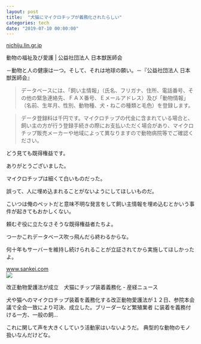 ```yaml
---
layout: post
title:  "犬猫にマイクロチップが義務化されたらしい"
categories: tech
date: "2019-07-10 00:00:00"
---
```


<div class="card">
  <a href="http://nichiju.lin.gr.jp/aigo/microchip04.html"></a>
  <div class="card__header">
    <a href="http://nichiju.lin.gr.jp/aigo/microchip04.html">nichiju.lin.gr.jp</a>
  </div>
  <div class="card__image">
    <img src="">
  </div>
  <div class="card__title">
    <p>動物の福祉及び愛護 | 公益社団法人 日本獣医師会</p>
  </div>
  <div class="card__description">
    <p>－動物と人の健康は一つ。そして、それは地球の願い。－『公益社団法人 日本獣医師会』</p>
  </div>
</div>

> データベースには、「飼い主情報」（氏名、フリガナ、住所、電話番号、その他の緊急連絡先、ＦＡＸ番号、Ｅメールアドレス）及び「動物情報」（名前、生年月、性別、動物種、犬・ねこの種類と毛色）を登録します。

> データ登録料は千円です。マイクロチップの代金に含まれている場合と、飼い主の方が行う登録手続きの際にお支払いただく場合があり、マイクロチップ販売メーカーや地域によって異なりますので動物病院等でご確認ください。

どう見ても既得権益です。

ありがとうございました。

マイクロチップは細くて白いものだった。

誤って、人に埋め込まれることがないようにしてほしいものだ。

こいつは俺のペットだと意味不明な発言をして飼い主情報を埋め込むとかいう事件が起きてもおかしくない。

頼むぞ役に立たなさそうな既得権益者たちよ。

つーかこれデータベース吹っ飛んだら終わるからな。

何十年もサーバーを維持し続けられることが立証されてから実施してほしかったよ。

<div class="card">
  <a href="https://www.sankei.com/life/news/190612/lif1906120026-n1.html"></a>
  <div class="card__header">
    <a href="https://www.sankei.com/life/news/190612/lif1906120026-n1.html">www.sankei.com</a>
  </div>
  <div class="card__image">
    <img src="https://www.sankei.com/images/news/190612/lif1906120026-p1.jpg">
  </div>
  <div class="card__title">
    <p>改正動物愛護法が成立　犬猫にチップ装着義務化 - 産経ニュース</p>
  </div>
  <div class="card__description">
    <p>犬や猫へのマイクロチップ装着を義務化する改正動物愛護法が１２日、参院本会議で全会一致により可決、成立した。ブリーダーなど繁殖業者
に装着を義務付ける一方、一般の飼…</p>
  </div>
</div>

これに関して声を大きくしていう活動家はいないようだ。
典型的な動物のモノ扱いなんだけどな。